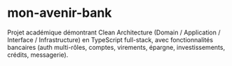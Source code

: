 # mon-avenir-bank
Projet académique démontrant Clean Architecture (Domain / Application / Interface / Infrastructure) en TypeScript full-stack, avec fonctionnalités bancaires (auth multi-rôles, comptes, virements, épargne, investissements, crédits, messagerie).
